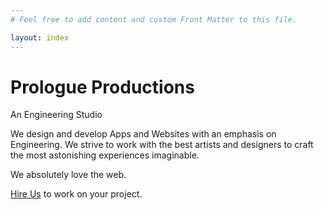 ```yaml
---
# Feel free to add content and custom Front Matter to this file.

layout: index
---
```


<div class="row patterned-row thing tall-boy">
	<div class="logo-thing parallaxy-animate" parallaxy-options='{"multiplier":"0.100", "direction":"down", "positionType": "relative", "parent": "tall-boy"}'></div>
	<h1 class="title-logo ta-center full-measure parallaxy-animate" parallaxy-options='{"multiplier":"0.005", "direction":"up", "positionType": "relative", "attribute" : "margintop", "parent": "tall-boy"}'>Prologue Productions</h1>
	<p class="excerpt ta-center full-measure">An Engineering Studio</p>
</div>

<div class="row tall-boy">
	<section class="half-measure">
		<p class="paragraph ta-justify">We design and develop Apps and Websites with an emphasis on Engineering. We strive to work with the best artists and  designers to craft the most astonishing experiences imaginable.</p>
		<p class="paragraph ta-justify">We absolutely love the web.</p>
		<p class="paragraph ta-justify"><a href="mailto:{{ site.metadata.email }}?subject=Lets work Together" class="button-link" id="action-hire-us">Hire Us</a> to work on your project.</p>
	</section>
</div>


